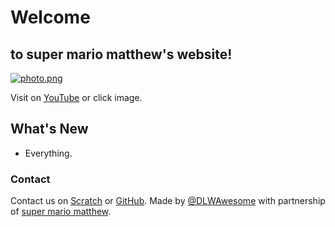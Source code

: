 # Welcome 
## to super mario matthew's website!

[![photo.png](https://yt3.ggpht.com/-A95FnAxfuoI/AAAAAAAAAAI/AAAAAAAAAAA/suI9PElPLMU/s288-mo-c-c0xffffffff-rj-k-no/photo.jpg)](https://www.youtube.com/channel/UCuQH0s3gMIS8jUFvhrbZeMw)

Visit on [YouTube](https://www.youtube.com/channel/UCuQH0s3gMIS8jUFvhrbZeMw) or click image.

## What's New
- Everything.


### Contact
Contact us on [Scratch](https://scratch.mit.edu/users/DLWAwesome) or [GitHub](https://github.com/DLWAwesome). Made by [@DLWAwesome](https://github.com/DLWAwesome) with partnership of [super mario matthew](https://www.youtube.com/channel/UCuQH0s3gMIS8jUFvhrbZeMw).
